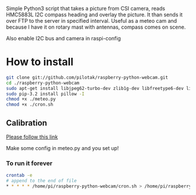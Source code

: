 Simple Python3 script that takes a picture from CSI camera, reads HMC5883L I2C compass heading and overlay the picture. It than sends it over FTP to the server in specified interval. Useful as a meteo cam and because I have it on rotary mast with antennas, compass comes on scene.

Also enable I2C bus and camera in raspi-config

# How to install
```sh
git clone git://github.com/pilotak/raspberry-python-webcam.git
cd ./raspberry-python-webcam
sudo apt-get install libjpeg62-turbo-dev zlib1g-dev libfreetype6-dev liblcms1-dev libjpeg-dev python3-picamera
sudo pip-3.2 install pillow -I
chmod +x ./meteo.py
chmod +x ./cron.sh
```

## Calibration
[Please follow this link](http://blog.bitify.co.uk/2013/11/connecting-and-calibrating-hmc5883l.html)

Make some config in meteo.py and you set up!

### To run it forever
```sh
crontab -e
# append to the end of file
* * * * * /home/pi/raspberry-python-webcam/cron.sh > /home/pi/raspberry-python-webcam/.log 2>&1
```
